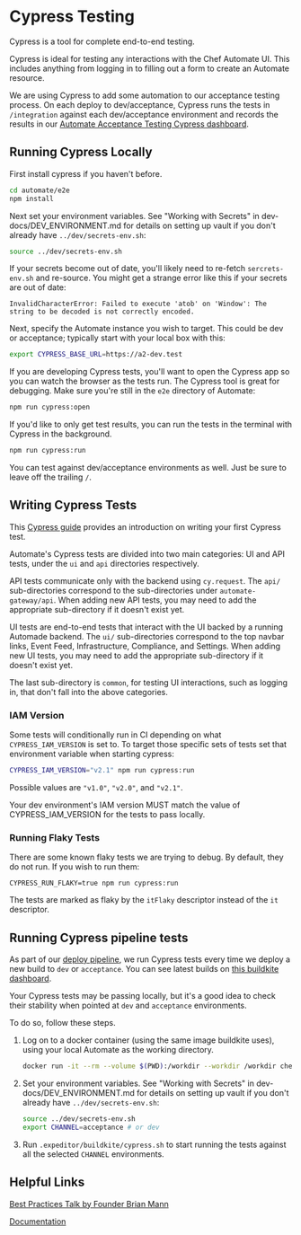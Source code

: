 # Cypress Testing

Cypress is a tool for complete end-to-end testing.

Cypress is ideal for testing any interactions with the Chef Automate
UI. This includes anything from logging in to filling out a form to
create an Automate resource.

We are using Cypress to add some automation to our acceptance testing
process. On each deploy to dev/acceptance, Cypress runs the tests in
`/integration` against each dev/acceptance environment and records the
results in our [Automate Acceptance Testing Cypress
dashboard](https://dashboard.cypress.io/#/projects/yvg8zo/runs).

## Running Cypress Locally

First install cypress if you haven't before.

```bash
cd automate/e2e
npm install
```

Next set your environment variables. See "Working with Secrets" in
dev-docs/DEV_ENVIRONMENT.md for details on setting up vault if you
don't already have `../dev/secrets-env.sh`:

```bash
source ../dev/secrets-env.sh
```

If your secrets become out of date, you'll likely need to re-fetch
`sercrets-env.sh` and re-source. You might get a strange error like
this if your secrets are out of date:

```
InvalidCharacterError: Failed to execute 'atob' on 'Window': The string to be decoded is not correctly encoded.
```

Next, specify the Automate instance you wish to target. This could be
dev or acceptance; typically start with your local box with this:

```bash
export CYPRESS_BASE_URL=https://a2-dev.test
```

If you are developing Cypress tests, you'll want to open the Cypress
app so you can watch the browser as the tests run. The Cypress tool is
great for debugging. Make sure you're still in the `e2e` directory of
Automate:

```bash
npm run cypress:open
```

If you'd like to only get test results, you can run the tests in the
terminal with Cypress in the background.

```bash
npm run cypress:run
```

You can test against dev/acceptance environments as well. Just be
sure to leave off the trailing `/`.

## Writing Cypress Tests

This [Cypress guide](https://docs.cypress.io/guides/getting-started/writing-your-first-test.html#Add-a-test-file)
provides an introduction on writing your first Cypress test.

Automate's Cypress tests are divided into two main categories: UI and API tests,
under the `ui` and `api` directories respectively.

API tests communicate only with the backend using `cy.request`. The `api/` sub-directories
correspond to the sub-directories under `automate-gateway/api`. When adding new API tests,
you may need to add the appropriate sub-directory if it doesn't exist yet.

UI tests are end-to-end tests that interact with the UI backed by a running Automade backend.
The `ui/` sub-directories correspond to the top navbar links, Event Feed, Infrastructure, Compliance,
and Settings. When adding new UI tests, you may need to add the appropriate sub-directory if it doesn't exist yet.

The last sub-directory is `common`, for testing UI interactions, such as logging in,
that don't fall into the above categories.

### IAM Version

Some tests will conditionally run in CI depending on what `CYPRESS_IAM_VERSION` is set to.
To target those specific sets of tests set that environment variable when starting cypress:

```bash
CYPRESS_IAM_VERSION="v2.1" npm run cypress:run
```

Possible values are `"v1.0"`, `"v2.0"`, and `"v2.1"`.

Your dev environment's IAM version MUST match the value of CYPRESS_IAM_VERSION for the tests to pass locally.

### Running Flaky Tests

There are some known flaky tests we are trying to debug. By default, they do not run. If you wish to run them:

```
CYPRESS_RUN_FLAKY=true npm run cypress:run
```

The tests are marked as flaky by the `itFlaky` descriptor instead of the `it` descriptor.

## Running Cypress pipeline tests

As part of our [deploy
pipeline](https://github.com/chef/automate/blob/master/.expeditor/deploy.pipeline.yml),
we run Cypress tests every time we deploy a new build to `dev` or
`acceptance`. You can see latest builds on [this buildkite
dashboard](https://buildkite.com/chef/chef-automate-master-deploy-dev/builds).

Your Cypress tests may be passing locally, but it's a good idea to
check their stability when pointed at `dev` and `acceptance`
environments.

To do so, follow these steps.

1. Log on to a docker container (using the same image buildkite uses),
   using your local Automate as the working directory.

   ```bash
   docker run -it --rm --volume $(PWD):/workdir --workdir /workdir chefes/releng-base bash
   ```

1. Set your environment variables. See "Working with Secrets" in
   dev-docs/DEV_ENVIRONMENT.md for details on setting up vault if you
   don't already have `../dev/secrets-env.sh`:

   ```bash
   source ../dev/secrets-env.sh
   export CHANNEL=acceptance # or dev
   ```

1. Run `.expeditor/buildkite/cypress.sh` to start running the tests
   against all the selected `CHANNEL` environments.

## Helpful Links

[Best Practices Talk by Founder Brian
Mann](https://www.youtube.com/watch?v=5XQOK0v_YRE)

[Documentation](https://docs.cypress.io/guides/overview/why-cypress.html#In-a-nutshell)
